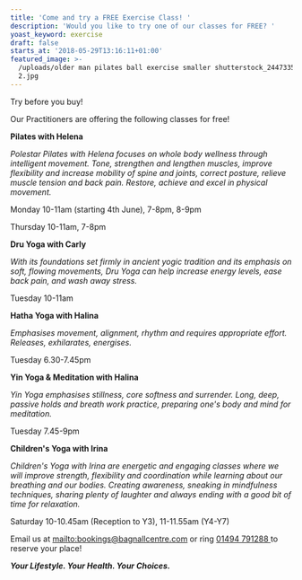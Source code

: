 ```yaml
---
title: 'Come and try a FREE Exercise Class! '
description: 'Would you like to try one of our classes for FREE? '
yoast_keyword: exercise
draft: false
starts_at: '2018-05-29T13:16:11+01:00'
featured_image: >-
  /uploads/older man pilates ball exercise smaller shutterstock_244733575 copy
  2.jpg
---
```

Try before you buy! 

Our Practitioners are offering the following classes for free! 

**Pilates with Helena**

_Polestar Pilates with Helena focuses on whole body wellness through intelligent movement.  Tone, strengthen and lengthen muscles, improve flexibility and increase mobility of spine and joints, correct posture, relieve muscle tension and back pain. Restore, achieve and excel in physical movement._

Monday 10-11am (starting 4th June), 7-8pm, 8-9pm

Thursday 10-11am, 7-8pm

**Dru Yoga with Carly**

_With its foundations set firmly in ancient yogic tradition and its emphasis on soft, flowing movements, Dru Yoga can help increase energy levels, ease back pain, and wash away stress._

Tuesday 10-11am

**Hatha Yoga with Halina**

_Emphasises movement, alignment, rhythm and requires appropriate effort. Releases, exhilarates,  energises._

Tuesday 6.30-7.45pm

**Yin Yoga & Meditation with Halina**

_Yin Yoga emphasises stillness, core softness and surrender. Long, deep, passive holds and breath work practice, preparing one's body and mind for meditation._

Tuesday 7.45-9pm

**Children's Yoga with Irina**

_Children's Yoga with Irina are energetic and engaging classes where we will improve strength, flexibility and coordination while learning about our breathing and our bodies. Creating awareness, sneaking in mindfulness techniques, sharing plenty of laughter and always ending with a good bit of time for relaxation._

Saturday 10-10.45am (Reception to Y3), 11-11.55am (Y4-Y7)

Email us at <mailto:bookings@bagnallcentre.com> or ring [01494 791288 ](tel:01494791288)to reserve your place! 

**_Your Lifestyle. Your Health. Your Choices._**
